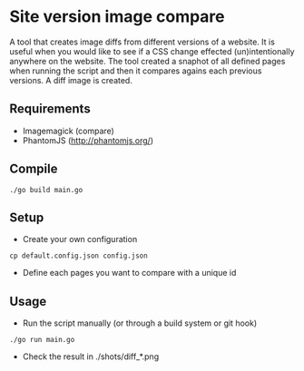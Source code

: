 # Site version image compare

A tool that creates image diffs from different versions of a website. It is useful when you would like to see if a CSS change effected (un)intentionally anywhere on the website. The tool created a snaphot of all defined pages when running the script and then it compares agains each previous versions. A diff image is created.


Requirements
------------

* Imagemagick (compare)
* PhantomJS (http://phantomjs.org/)


Compile
-------

```./go build main.go```


Setup
-----

* Create your own configuration

```cp default.config.json config.json```

* Define each pages you want to compare with a unique id


Usage
-----

* Run the script manually (or through a build system or git hook)

```./go run main.go```

* Check the result in ./shots/diff_*.png
